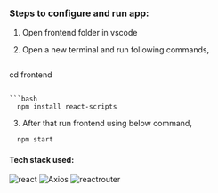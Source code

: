 ### Steps to configure and run app:

1. Open frontend folder in vscode 

2. Open a new terminal and run following commands,

   ```bash
cd frontend
```

```bash
  npm install react-scripts
```

3. After that run frontend using below command,

```bash
  npm start
```

#### Tech stack used:

![react](https://img.shields.io/badge/react-61DAFB?style=for-the-badge&labelColor=black&logo=react&logoColor=61DAFB)
![Axios](https://img.shields.io/badge/axios-5A29E4?style=for-the-badge&labelColor=black&logo=axios&logoColor=white)
![reactrouter](https://img.shields.io/badge/react_router_dom-CA4245?style=for-the-badge&labelColor=black&logo=reactrouter&logoColor=white)
